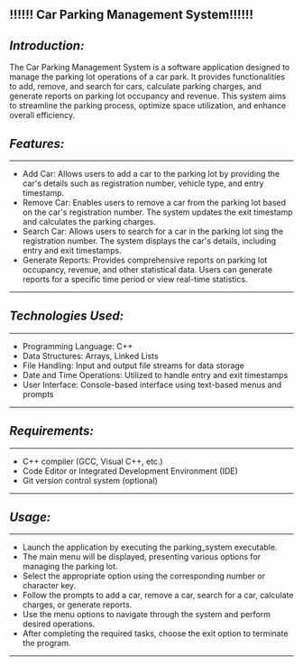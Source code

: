 ## **!!!!!! Car Parking Management System!!!!!!**

## _Introduction:_

The Car Parking Management System is a software application designed to manage the parking lot operations of a car park. It provides functionalities to add, remove, and search for cars, calculate parking charges, and generate reports on parking lot occupancy and revenue. This system aims to streamline the parking process, optimize space utilization, and enhance overall efficiency.

## _Features:_
___
- Add Car: Allows users to add a car to the parking lot by providing the car's details such as registration number, vehicle type, and entry timestamp.
- Remove Car: Enables users to remove a car from the parking lot based on the car's registration number. The system updates the exit timestamp and calculates the parking charges.
- Search Car: Allows users to search for a car in the parking lot sing the registration number. The system displays the car's details, including entry and exit timestamps.
- Generate Reports: Provides comprehensive reports on parking lot occupancy, revenue, and other statistical data. Users can generate reports for a specific time period or view real-time statistics.
___

## _Technologies Used:_
___
- Programming Language: C++
- Data Structures: Arrays, Linked Lists
- File Handling: Input and output file streams for data storage
- Date and Time Operations: Utilized to handle entry and exit timestamps
- User Interface: Console-based interface using text-based menus and prompts

___

## _Requirements:_
___
- C++ compiler (GCC, Visual C++, etc.)
- Code Editor or Integrated Development Environment (IDE)
- Git version control system (optional)
___
## _Usage:_
___
- Launch the application by executing the parking_system executable.
- The main menu will be displayed, presenting various options for managing the parking lot.
- Select the appropriate option using the corresponding number or character key.
- Follow the prompts to add a car, remove a car, search for a car, calculate charges, or generate reports.
- Use the menu options to navigate through the system and perform desired operations.
- After completing the required tasks, choose the exit option to terminate the program.

___
